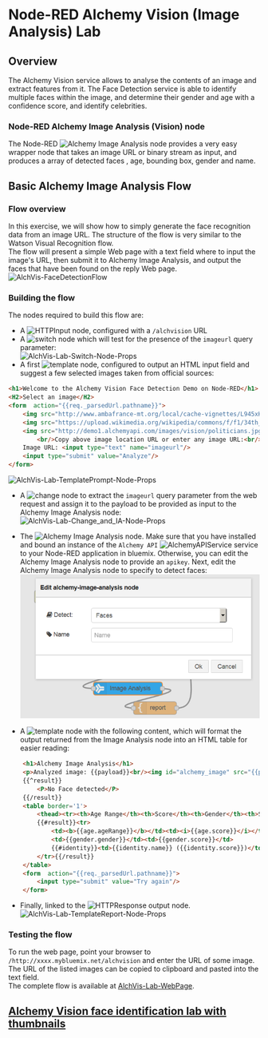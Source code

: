#  Node-RED Alchemy Vision (Image Analysis) Lab
## Overview
The Alchemy Vision service allows to analyse the contents of an image and extract features from it. The Face Detection service is able to identify multiple faces within the image, and determine their gender and age with a confidence score, and identify celebrities.

### Node-RED Alchemy Image Analysis (Vision) node
The Node-RED ![`Alchemy Image Analysis`](images/node_red_alchemy_image_analysis.png) node provides a very easy wrapper node that takes an image URL or binary stream as input, and produces a array of detected faces , age, bounding box, gender and name.

## Basic Alchemy Image Analysis Flow
### Flow overview
In this exercise, we will show how to simply generate the face recognition data from an image URL. The structure of the flow is very similar to the Watson Visual Recognition flow.  
The flow will present a simple Web page with a text field where to input the image's URL, then submit it to Alchemy Image Analysis, and output the faces that have been found on the reply Web page.  
![AlchVis-FaceDetectionFlow](images/alchvis_face_detection_flow.png)  

### Building the flow
The nodes required to build this flow are:  
  - A ![`HTTPInput`](/introduction_to_node_red/images/node_red_httpinput.png) node, configured with a `/alchvision` URL  
  - A ![`switch`](/introduction_to_node_red/images/node_red_switch.png) node which will test for the presence of the `imageurl` query parameter:  
   ![AlchVis-Lab-Switch-Node-Props](images/alchvis_switch_props.png)
  - A first ![template](/introduction_to_node_red/images/node_red_template.png) node, configured to output an HTML input field and suggest a few selected images taken from official sources:
```HTML
<h1>Welcome to the Alchemy Vision Face Detection Demo on Node-RED</h1>
<H2>Select an image</H2>
<form  action="{{req._parsedUrl.pathname}}">
    <img src="http://www.ambafrance-mt.org/local/cache-vignettes/L945xH539/family_photo8851-b0e9b.jpg" height='100'/>
    <img src="https://upload.wikimedia.org/wikipedia/commons/f/f1/34th_G8_summit_member_20080707.jpg" height='100'/>
    <img src="http://demo1.alchemyapi.com/images/vision/politicians.jpg" height='100'/>
        <br/>Copy above image location URL or enter any image URL:<br/>
    Image URL: <input type="text" name="imageurl"/>
    <input type="submit" value="Analyze"/>
</form>
```
![AlchVis-Lab-TemplatePrompt-Node-Props](images/alchvis_template_prompt_props.png)

  - A ![change](/introduction_to_node_red/images/node_red_change.png) node to extract the `imageurl` query parameter from the web request and assign it to the payload to be provided as input to the Alchemy Image Analysis node:  
 ![AlchVis-Lab-Change_and_IA-Node-Props](images/alchvis_change_and_ia_props.png)

  - The ![`Alchemy Image Analysis`](images/node_red_alchemy_image_analysis.png) node. Make sure that you have installed and bound an instance of the `Alchemy API` ![AlchemyAPIService](images/alchemy_api_service.png) service to your Node-RED application in bluemix. Otherwise, you can edit the Alchemy Image Analysis node to provide an `apikey`.  Next, edit the Alchemy Image Analysis node to specify to detect faces: ![`Detect`](images/alchvis_detect_faces.png)
 
  - A ![`template`](/introduction_to_node_red/images/node_red_template.png) node with the following content, which will format the output returned from the Image Analysis node into an HTML table for easier reading:  
```HTML
    <h1>Alchemy Image Analysis</h1>
    <p>Analyzed image: {{payload}}<br/><img id="alchemy_image" src="{{payload}}" height="50"/></p>
    {{^result}}
        <P>No Face detected</P>
    {{/result}}
    <table border='1'>
        <thead><tr><th>Age Range</th><th>Score</th><th>Gender</th><th>Score</th><th>Name</th></tr></thead>
        {{#result}}<tr>
            <td><b>{{age.ageRange}}</b></td><td><i>{{age.score}}</i></td>
            <td>{{gender.gender}}</td><td>{{gender.score}}</td>
            {{#identity}}<td>{{identity.name}} ({{identity.score}})</td>{{/identity}}
        </tr>{{/result}}
    </table>
    <form  action="{{req._parsedUrl.pathname}}">
        <input type="submit" value="Try again"/>
    </form>
```
  - Finally, linked to the ![`HTTPResponse`](/introduction_to_node_red/images/node_red_httpresponse.png) output node. 
![AlchVis-Lab-TemplateReport-Node-Props](images/alchvis_template_report_props.png)

### Testing the flow
To run the web page, point your browser to  `/http://xxxx.mybluemix.net/alchvision` and enter the URL of some  image. The URL of the listed images can be copied to clipboard and pasted into the text field.  
The complete flow is available at [AlchVis-Lab-WebPage](alchvis_lab_webpage.json).

## [Alchemy Vision face identification lab with thumbnails](/advanced_examples/alchemy_image_analysis_thumbs/README.md)
